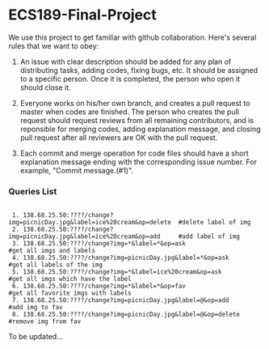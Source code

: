 # ECS189-Final-Project

We use this project to get familiar with github collaboration. Here's several rules that we want to obey:

1. An issue with clear description should be added for any plan of distributing tasks, adding codes, fixing bugs, etc. It should be assigned to a specific person. Once it is completed, the person who open it should close it.

2. Everyone works on his/her own branch, and creates a pull request to master when codes are finished. The person who creates the pull request should request reviews from all remaining contributors, and is reponsible for merging codes, adding explanation message, and closing pull request after all reviewers are OK with the pull request.

3. Each commit and merge operation for code files should have a short explanation message ending with the corresponding issue number. For example, "Commit message.(#1)".

<h3> Queries List </h3>
 <pre><code>
 1. 138.68.25.50:????/change?img=picnicDay.jpg&label=ice%20cream&op=delete  #delete label of img
 2. 138.68.25.50:????/change?img=picnicDay.jpg&label=ice%20cream&op=add     #add label of img
 3. 138.68.25.50:????/change?img=*&label=*&op=ask                           #get all imgs and labels
 4. 138.68.25.50:????/change?img=picnicDay.jpg&label=*&op=ask               #get all labels of the img
 5. 138.68.25.50:????/change?img=*&label=ice%20cream&op=ask                 #get all imgs which have the label
 6. 138.68.25.50:????/change?img=*&label=*&op=fav                           #get all favorite imgs with labels 
 7. 138.68.25.50:????/change?img=picnicDay.jpg&label=@&op=add               #add img to fav
 8. 138.68.25.50:????/change?img=picnicDay.jpg&label=@&op=delete            #remove img from fav
</code></pre>

To be updated...

